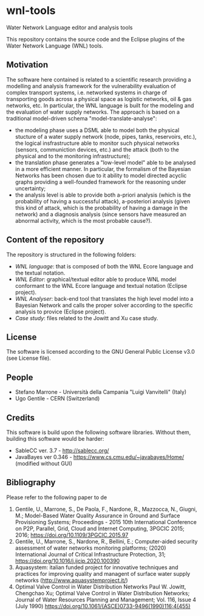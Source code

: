 # wnl-tools
Water Network Language editor and analysis tools

This repository contains the source code and the Eclipse plugins of the Water Network Language (WNL) tools. 

## Motivation
The software here contained is related to a scientific research providing a modelling and analysis framework for the vulnerability evaluation of complex transport systems, i.e. networked systems in charge of transporting goods across a physical space as logistic networks, oil & gas networks, etc. In particular, the WNL language is built for the modeling and the evaluation of water supply networks. The approach is based on a traditional model-driven schema "model-translate-analyse":
* the modeling phase uses a DSML able to model both the physical stucture of a water supply network (node, pipes, tanks, reservoirs, etc.), the logical insfrastructure able to monitor such physical networks (sensors, communiction devices, etc.) and the attack (both to the physical and to the monitoring infrastructure);
* the translation phase generates a "low-level model" able to be analysed in a more efficient manner. In particular, the formalism of the Bayesian Networks has been chosen due to it ability to model directed acyclic graphs providing a well-founded framework for the reasoning under uncertainty;
* the analysis level is able to provide both a-priori analysis (which is the probability of having a successful attack), a-posteriori analysis (given this kind of attack, which is the probability of having a damage in the network) and a diagnosis analysis (since sensors have measured an abnormal activity, which is the most probable cause?).

## Content of the repository
The repository is structured in the following folders:
* *WNL language*: that is composed of both the WNL Ecore language and the textual notation.
* *WNL Editor*: graphical/textual editor able to produce WNL model conformant to the WNL Ecore language and textual notation (Eclipse project).
* *WNL Analyser*: back-end tool that translates the high level model into a Bayesian Network and calls the proper solver according to the specific analysis to provice  (Eclipse project).
* *Case study*: files related to the Jowitt and Xu case study.

## License
The software is licensed according to the GNU General Public License v3.0 (see License file).

## People
* Stefano Marrone - Università della Campania "Luigi Vanvitelli" (Italy)
* Ugo Gentile - CERN (Switzerland)

## Credits
This software is build upon the following software libraries. Without them, building this software would be harder:
* SableCC ver. 3.7 - http://sablecc.org/
* JavaBayes ver 0.346 - https://www.cs.cmu.edu/~javabayes/Home/ (modified without GUI)

## Bibliography
Please refer to the following paper to de
1. Gentile, U., Marrone, S., De Paola, F., Nardone, R., Mazzocca, N., Giugni, M.; Model-Based Water Quality Assurance in Ground and Surface Provisioning Systems; Proceedings - 2015 10th International Conference on P2P, Parallel, Grid, Cloud and Internet Computing, 3PGCIC 2015; 2016; https://doi.org/10.1109/3PGCIC.2015.97
1. Gentile, U., Marrone, S., Nardone, R., Bellini, E.; Computer-aided security assessment of water networks monitoring platforms; (2020) International Journal of Critical Infrastructure Protection, 31; https://doi.org/10.1016/j.ijcip.2020.100390
1. Aquasystem: italian funded project for innovative techniques and practices for improving quality and managent of surface water supply networks (http://www.aquasystemproject.it/)
1. Optimal Valve Control in Water Distribution Networks
Paul W. Jowitt, Chengchao Xu; Optimal Valve Control in Water Distribution Networks; Journal of Water Resources Planning and Management; Vol. 116, Issue 4 (July 1990) https://doi.org/10.1061/(ASCE)0733-9496(1990)116:4(455)
